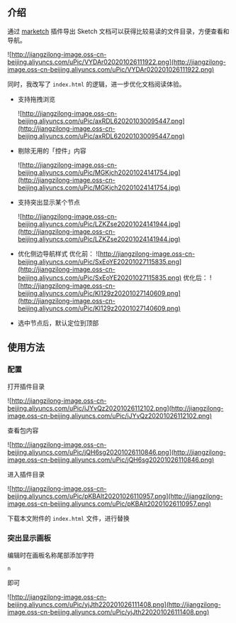 ## 介绍

通过 [marketch](https://github.com/tudou527/marketch/releases) 插件导出 Sketch 文档可以获得比较易读的文件目录，方便查看和导航。

![http://jiangzilong-image.oss-cn-beijing.aliyuncs.com/uPic/VYDAr020201026111922.png](http://jiangzilong-image.oss-cn-beijing.aliyuncs.com/uPic/VYDAr020201026111922.png)

同时，我改写了 `index.html` 的逻辑，进一步优化文档阅读体验。

- 支持拖拽浏览

    ![http://jiangzilong-image.oss-cn-beijing.aliyuncs.com/uPic/axRDL620201030095447.png](http://jiangzilong-image.oss-cn-beijing.aliyuncs.com/uPic/axRDL620201030095447.png)

- 剔除无用的「控件」内容

    ![http://jiangzilong-image.oss-cn-beijing.aliyuncs.com/uPic/MGKjch20201024141754.jpg](http://jiangzilong-image.oss-cn-beijing.aliyuncs.com/uPic/MGKjch20201024141754.jpg)

- 支持突出显示某个节点

    ![http://jiangzilong-image.oss-cn-beijing.aliyuncs.com/uPic/LZKZse20201024141944.jpg](http://jiangzilong-image.oss-cn-beijing.aliyuncs.com/uPic/LZKZse20201024141944.jpg)

- 优化侧边导航样式
    优化前：
    ![http://jiangzilong-image.oss-cn-beijing.aliyuncs.com/uPic/SxEoYE20201027115835.png](http://jiangzilong-image.oss-cn-beijing.aliyuncs.com/uPic/SxEoYE20201027115835.png)
    优化后：
    ![http://jiangzilong-image.oss-cn-beijing.aliyuncs.com/uPic/Kl129z20201027140609.png](http://jiangzilong-image.oss-cn-beijing.aliyuncs.com/uPic/Kl129z20201027140609.png)

- 选中节点后，默认定位到顶部

## 使用方法

### 配置

打开插件目录

![http://jiangzilong-image.oss-cn-beijing.aliyuncs.com/uPic/iJYvQz20201026112102.png](http://jiangzilong-image.oss-cn-beijing.aliyuncs.com/uPic/iJYvQz20201026112102.png)

查看包内容

![http://jiangzilong-image.oss-cn-beijing.aliyuncs.com/uPic/jQH6sg20201026110846.png](http://jiangzilong-image.oss-cn-beijing.aliyuncs.com/uPic/jQH6sg20201026110846.png)

进入插件目录

![http://jiangzilong-image.oss-cn-beijing.aliyuncs.com/uPic/pKBAlt20201026110957.png](http://jiangzilong-image.oss-cn-beijing.aliyuncs.com/uPic/pKBAlt20201026110957.png)

下载本文附件的 `index.html` 文件，进行替换

### 突出显示画板

编辑时在画板名称尾部添加字符

```
n
```

即可

![http://jiangzilong-image.oss-cn-beijing.aliyuncs.com/uPic/yjJth220201026111408.png](http://jiangzilong-image.oss-cn-beijing.aliyuncs.com/uPic/yjJth220201026111408.png)